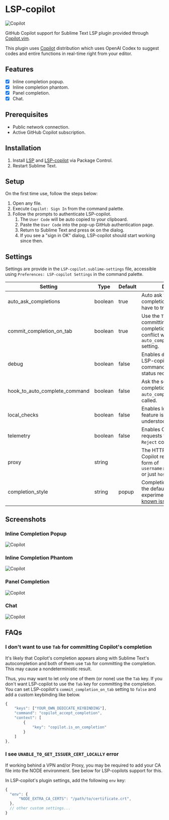 # LSP-copilot

![Copilot](https://raw.githubusercontent.com/TheSecEng/LSP-copilot/master/docs/screenshot.png)

GitHub Copilot support for Sublime Text LSP plugin provided through [Copilot.vim][].

This plugin uses [Copilot][] distribution which uses OpenAI Codex to suggest codes
and entire functions in real-time right from your editor.

## Features

- [x] Inline completion popup.
- [x] Inline completion phantom.
- [x] Panel completion.
- [x] Chat.

## Prerequisites

* Public network connection.
* Active GitHub Copilot subscription.

## Installation

1. Install [LSP][] and [LSP-copilot][] via Package Control.
1. Restart Sublime Text.

## Setup

On the first time use, follow the steps below:

1. Open any file.
1. Execute `Copilot: Sign In` from the command palette.
1. Follow the prompts to authenticate LSP-copilot.
    1. The `User Code` will be auto copied to your clipboard.
    1. Paste the `User Code` into the pop-up GitHub authentication page.
    1. Return to Sublime Text and press `OK` on the dialog.
    1. If you see a "sign in OK" dialog, LSP-copilot should start working since then.

## Settings

Settings are provide in the `LSP-copilot.sublime-settings` file, accessible using `Preferences: LSP-copilot Settings` in the command palette.

| Setting                       | Type    | Default | Description                                                         |
| ----------------------------- | ------- | ------- | ------------------------------------------------------------------- |
| auto_ask_completions          | boolean | true    | Auto ask the server for completions. Otherwise, you have to trigger it manually. |
| commit_completion_on_tab      | boolean | true    | Use the `Tab` key for committing Copilot's completion. This may conflict with Sublime Text's `auto_complete_commit_on_tab` setting. |
| debug                         | boolean | false   | Enables `debug` mode for LSP-copilot. Enabling all commands regardless of status requirements. |
| hook_to_auto_complete_command | boolean | false   | Ask the server for completions when the `auto_complete` command is called. |
| local_checks                  | boolean | false   | Enables local checks. This feature is not fully understood yet.      |
| telemetry                     | boolean | false   | Enables Copilot telemetry requests for `Accept` and `Reject` completions. |
| proxy                         | string  |        | The HTTP proxy to use for Copilot requests. It's in the form of `username:password@host:port` or just `host:port`. |
| completion_style              | string  | popup   | Completion style. `popup` is the default, `phantom` is experimental ([there are well-known issues](https://github.com/TheSecEng/LSP-copilot/issues)). |

## Screenshots

### Inline Completion Popup

![Copilot](https://raw.githubusercontent.com/TheSecEng/LSP-copilot/master/docs/screenshot.png)

### Inline Completion Phantom

![Copilot](https://raw.githubusercontent.com/TheSecEng/LSP-copilot/master/docs/phantom.png)

### Panel Completion

![Copilot](https://raw.githubusercontent.com/TheSecEng/LSP-copilot/master/docs/panel.png)

### Chat

![Copilot](https://raw.githubusercontent.com/TheSecEng/LSP-copilot/master/docs/chat.png)


## FAQs

### I don't want to use `Tab` for committing Copilot's completion

It's likely that Copilot's completion appears along with Sublime Text's autocompletion
and both of them use `Tab` for committing the completion. This may cause a nondeterministic result.

Thus, you may want to let only one of them (or none) use the `Tab` key.
If you don't want LSP-copilot to use the `Tab` key for committing the completion.
You can set LSP-copilot's `commit_completion_on_tab` setting to `false` and add a custom keybinding like below.

```js
{
    "keys": ["YOUR_OWN_DEDICATE_KEYBINDING"],
    "command": "copilot_accept_completion",
    "context": [
        {
            "key": "copilot.is_on_completion"
        }
    ]
},
```

### I see `UNABLE_TO_GET_ISSUER_CERT_LOCALLY` error

If working behind a VPN and/or Proxy, you may be required to add your CA file into the NODE environment.
See below for LSP-copilots support for this.

In LSP-copilot's plugin settings, add the following `env` key:

 ```js
 {
   "env": {
       "NODE_EXTRA_CA_CERTS": "/path/to/certificate.crt",
   },
   // other custom settings...
 }
 ```

[Copilot]: https://github.com/features/copilot
[Copilot.vim]: https://github.com/github/copilot.vim
[LSP]: https://packagecontrol.io/packages/LSP
[LSP-copilot]: https://packagecontrol.io/packages/LSP-copilot
